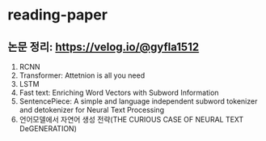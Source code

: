 # reading-paper
## 논문 정리: https://velog.io/@gyfla1512
1. RCNN
2. Transformer: Attetnion is all you need
3. LSTM
4. Fast text: Enriching Word Vectors with Subword Information
5. SentencePiece: A simple and language independent subword tokenizer and detokenizer for Neural Text Processing
6. 언어모델에서 자연어 생성 전략(THE CURIOUS CASE OF NEURAL TEXT DeGENERATION)
